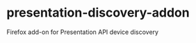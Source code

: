 presentation-discovery-addon
============================

Firefox add-on for Presentation API device discovery
